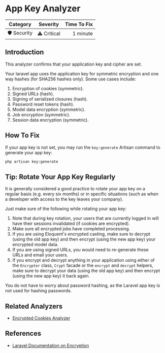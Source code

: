 # App Key Analyzer

| Category       | Severity   | Time To Fix  |
| -------------  |:----------:| ------------:|
| 🛡️ Security    | ⚠️ Critical | 1 minute     |

## Introduction

This analyzer confirms that your application key and cipher are set.

Your laravel app uses the application key for symmetric encryption and one way hashes (for SHA256 hashes only). Some use cases include:
 
1. Encryption of cookies (symmetric).
2. Signed URLs (hash).
3. Signing of serialized closures (hash).
4. Password reset tokens (hash).
5. Model data encryption (symmetric).
6. Job encryption (symmetric).
7. Session data encryption (symmetric).

## How To Fix

If your app key is not set, you may run the `key:generate` Artisan command to generate your app key:

```bash
php artisan key:generate
```

## Tip: Rotate Your App Key Regularly

It is generally considered a good practice to rotate your app key on a regular basis (e.g. every six months) or in specific situations (such as when a developer with access to the key leaves your company).

Just make sure of the following while rotating your app key:

1. Note that during key rotation, your users that are currently logged in will have their sessions invalidated (if cookies are encrypted).
2. Make sure all encrypted jobs have completed processing.
3. If you are using Eloquent's encrypted casting, make sure to decrypt (using the old app key) and then encrypt (using the new app key) your encrypted model data.
4. If you are using signed URLs, you would need to re-generate these URLs and email your users.
5. If you encrypt and decrypt anything in your application using either of the `Encrypter` class, `Crypt` facade or the `encrypt` and `decrypt` helpers, make sure to decrypt your data (using the old app key) and then encrypt (using the new app key) it back again.

You do not have to worry about password hashing, as the Laravel app key is not used for hashing passwords.

## Related Analyzers

- [Encrypted Cookies Analyzer](encrypted-cookies-analyzer.html)

## References

- [Laravel Documentation on Encryption](https://laravel.com/docs/encryption)